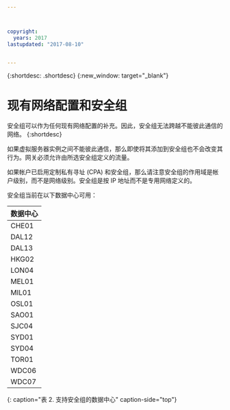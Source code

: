 ```yaml
---



copyright:
  years: 2017
lastupdated: "2017-08-10"


---
```


{:shortdesc: .shortdesc}
{:new_window: target="_blank"}

# 现有网络配置和安全组

安全组可以作为任何现有网络配置的补充。因此，安全组无法跨越不能彼此通信的网络。
{:shortdesc}

如果虚拟服务器实例之间不能彼此通信，那么即使将其添加到安全组也不会改变其行为。网关必须允许由所选安全组定义的流量。

如果帐户已启用定制私有寻址 (CPA) 和安全组，那么请注意安全组的作用域是帐户级别，而不是网络级别。安全组是按 IP 地址而不是专用网络定义的。

安全组当前在以下数据中心可用：

| 数据中心      | 
|:------------------|
| CHE01             |
| DAL12             |
| DAL13             |
| HKG02             |
| LON04             |
| MEL01             |
| MIL01             |
| OSL01             |
| SAO01             |
| SJC04             |
| SYD01             |
| SYD04             |
| TOR01             |
| WDC06             |
| WDC07             |
{: caption="表 2. 支持安全组的数据中心" caption-side="top"} 
